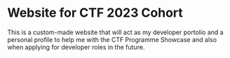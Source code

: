 # Website for CTF 2023 Cohort
 This is a custom-made website that will act as my developer portolio and a personal profile to help me with the CTF Programme Showcase and also when applying for developer roles in the future. 
